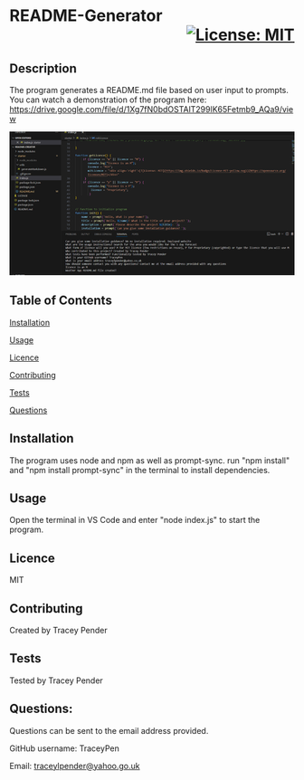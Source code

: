 # README-Generator<div align='right'>[![License: MIT](https://img.shields.io/badge/License-MIT-yellow.svg)](https://opensource.org/licenses/MIT)</div>

## Description
The program generates a README.md file based on user input to prompts.
You can watch a demonstration of the program here: https://drive.google.com/file/d/1Xg7fN0bdOSTAlT299lK65Fetmb9_AQa9/view 

<div align='center'><img src=./screenshot1.png/></div>

## Table of Contents

[Installation](#installation)

[Usage](#usage)

[Licence](#licence)

[Contributing](#contributing)

[Tests](#tests)

[Questions](#questions)

## Installation
The program uses node and npm as well as prompt-sync.
run "npm install" and "npm install prompt-sync" in the terminal to install dependencies.

## Usage
Open the terminal in VS Code and enter "node index.js" to start the program.

## Licence
MIT

## Contributing
Created by Tracey Pender

## Tests
Tested by Tracey Pender

## Questions:
Questions can be sent to the email address provided.

GitHub username: TraceyPen

Email: traceylpender@yahoo.go.uk